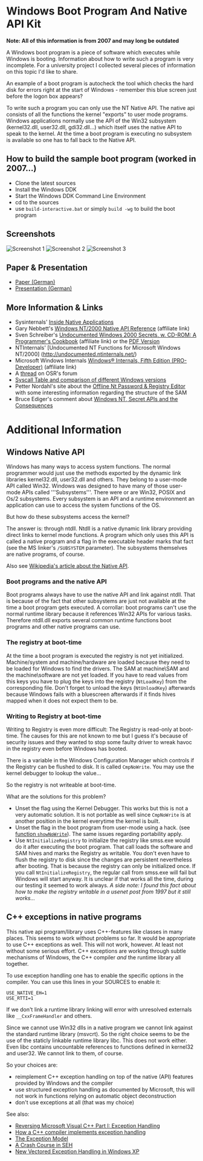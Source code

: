 # Windows Boot Program And Native API Kit

**Note: All of this information is from 2007 and may long be outdated**

A Windows boot program is a piece of software which executes while Windows is booting. 
Information about how to write such a program is very incomplete. For a university project 
I collected several pieces of information on this topic I'd like to share.

An example of a boot program is autocheck the tool which checks the hard disk for errors right at the start of Windows - remember this blue screen just before the logon box appears? 

To write such a program you can only use the NT Native API. The native api consists of all the functions the kernel "exports" to user mode programs. Windows applications normally use the API of the Win32 subsystem (kernel32.dll, user32.dll, gdi32.dll...) which itself uses the native API to speak to the kernel. At the time a boot program is executing no subsystem is available so one has to fall back to the Native API.

## How to build the sample boot program (worked in 2007...)
 * Clone the latest sources
 * Install the Windows DDK
 * Start the Windows DDK Command Line Environment
 * cd to the sources
 * use `build-interactive.bat` or simply `build -wg` to build the boot program

## Screenshots
![Screenshot 1](https://github.com/jrudolph/bootpgm/blob/master/doc/screenshot1.png)
![Screenshot 2](https://github.com/jrudolph/bootpgm/blob/master/doc/screenshot2.png)
![Screenshot 3](https://github.com/jrudolph/bootpgm/blob/master/doc/screenshot3.png)

## Paper & Presentation
 * [Paper (German)](https://github.com/jrudolph/bootpgm/blob/master/doc/winnapi-paper.pdf?raw=true)
 * [Presentation (German)](https://github.com/jrudolph/bootpgm/blob/master/doc/winnapi.pdf?raw=true)

## More Information & Links
 * Sysinternals' [Inside Native Applications](https://docs.microsoft.com/en-us/sysinternals/learn/inside-native-applications)
 * Gary Nebbett's <a href="http://www.amazon.de/gp/product/1578701996/ref=as_li_tl?ie=UTF8&camp=1638&creative=19454&creativeASIN=1578701996&linkCode=as2&tag=virtvoid-21&linkId=RGN3TH74V47EXNWI">Windows NT/2000 Native API Reference</a> (affiliate link)
 * Sven Schreiber's <a href="http://www.amazon.de/gp/product/0201721872/ref=as_li_tl?ie=UTF8&camp=1638&creative=19454&creativeASIN=0201721872&linkCode=as2&tag=virtvoid-21&linkId=DWDLWZLDJUHP2IAQ">Undocumented Windows 2000 Secrets, w. CD-ROM: A Programmer's Cookbook</a> (affiliate link) or the [PDF Version](https://users.du.se/~hjo/cs/common/books/Undocumented%20Windows%202000%20Secrets/sbs-w2k-preface.pdf)
 * NTInternals' [Undocumented NT Functions for Microsoft Windows NT/2000] (http://undocumented.ntinternals.net/)
 * Microsoft Windows Internals <a href="http://www.amazon.de/gp/product/0735625301/ref=as_li_tl?ie=UTF8&camp=1638&creative=19454&creativeASIN=0735625301&linkCode=as2&tag=virtvoid-21&linkId=KM2PRWRZ23EEACPN">Windows® Internals, Fifth Edition (PRO-Developer)</a> (affiliate link)
 * A [thread](http://www.osronline.com/showThread.cfm?link=9504) on OSR's forum
 * [Syscall Table and comparison of different Windows versions](http://j00ru.vexillium.org/ntapi/)
 * Petter Nordahl's site about the [Offline Nt Password & Registry Editor](https://pogostick.net/~pnh/ntpasswd/) with some interesting information regarding the structure of the SAM
 * Bruce Ediger's comment about [Windows NT, Secret APIs and the Consequences](http://www.stratigery.com/nt.sekrits.html)

# Additional Information

## Windows Native API

Windows has many ways to access system functions. The normal programmer would just use the methods exported by the dynamic link libraries kernel32.dll, user32.dll and others. They belong to a user-mode API called Win32. Windows was designed to have many of those user-mode APIs called '''Subsystems'''. There were or are Win32, POSIX and Os/2 subsystems. Every subsystem is an API and a runtime environment an application can use to access the system functions of the OS.

But how do these subsystems access the kernel?

The answer is: through ntdll. Ntdll is a native dynamic link library providing direct links to kernel mode functions. A program which only uses this API is called a native program and a flag in the executable header marks that fact (see the MS linker's `/SUBSYSTEM` parameter). The subsystems themselves are native programs, of course.

Also see [Wikipedia's article about the Native API](http://en.wikipedia.org/wiki/Native_API).

### Boot programs and the native API
Boot programs always have to use the native API and link against ntdll. That is because of the fact that other subsystems are just not available at the time a boot program gets executed. A corrollar: boot programs can't use the normal runtime library because it references Win32 APIs for various tasks. Therefore ntdll.dll exports several common runtime functions boot programs and other native programs can use.

### The registry at boot-time

At the time a boot program is executed the registry is not yet initialized. Machine/system and machine/hardware are loaded because they need to be loaded for Windows to find the drivers. The SAM at machine\SAM and the machine\software are not yet loaded. If you have to read values from this keys you have to plug the keys into the registry (`NtLoadKey`) from the corresponding file. Don't forget to unload the keys (`NtUnloadKey`) afterwards because Windows fails with a bluescreen afterwards if it finds hives mapped when it does not expect them to be.

### Writing to Registry at boot-time

Writing to Registry is even more difficult: The Registry is read-only at boot-time. The causes for this are not known to me but I guess it's because of security issues and they wanted to stop some faulty driver to wreak havoc in the registry even before Windows has booted.

There is a variable in the Windows Configuration Manager which controls if the Registry can be flushed to disk. It is called `CmpNoWrite`. You may use the kernel debugger to lookup the value...

So the registry is not writeable at boot-time.

What are the solutions for this problem?
 * Unset the flag using the Kernel Debugger. This works but this is not a very automatic solution. It is not portable as well since `CmpNoWrite` is at another position in the kernel everytime the kernel is built.
 * Unset the flag in the boot program from user-mode using a hack. (see [function `showNoWrite`](https://github.com/jrudolph/bootpgm/blob/master/win32/experimental.cpp#L235)). The same issues regarding portability apply.
 * Use `NtInitializeRegistry` to initialize the registry like smss.exe would do it after executing the boot program. That call loads the software and SAM hives and marks the Registry as writable. You don't even have to flush the registry to disk since the changes are persistent nevertheless after booting. That is because the registry can only be initialized once. If you call `NtInitializeRegistry`, the regular call from smss.exe will fail but Windows will start anyway. It is unclear if that works all the time, during our testing it seemed to work always. *A side note: I found this fact about how to make the registry writable in a usenet post from 1997 but it still works...*

## C++ exceptions in native programs

This native api program/library uses C++-features like classes in many
places. This seems to work without problems so far.
It would be appropriate to use C++ exceptions as well. This will not
work, however. At least not without some serious effort. C++ exceptions are working
through subtle mechanisms of Windows, the C++ compiler *and* the
runtime library all together.

To use exception handling one has to enable the specific options in
the compiler. You can use this lines in your SOURCES to enable it:

```
USE_NATIVE_EH=1
USE_RTTI=1
```

If we don't link a runtime library linking will error with unresolved
externals like `__CxxFrameHandler` and others.

Since we cannot use Win32 dlls in a native program we cannot link
against the standard runtime library (msvcrt). So the right choice seems to be the
use of the staticly linkable runtime library libc. This does not work
either. Even libc contains uncountable references to functions defined
in kernel32 and user32. We cannot link to them, of course.

So your choices are:
 * reimplement C++ exception handling on top of the native (API) features
 provided by Windows and the compiler
 * use structured exception handling as documented by Microsoft, this
 will not work in functions relying on automatic object deconstruction
 * don't use exceptions at all (that was my choice)

See also:
 * [Reversing Microsoft Visual C++ Part I: Exception Handling](http://www.openrce.org/articles/full_view/21)
 * [How a C++ compiler implements exception handling](http://www.codeproject.com/Articles/2126/How-a-C-compiler-implements-exception-handling)
 * [The Exception Model](http://blogs.msdn.com/cbrumme/archive/2003/10/01/51524.aspx)
 * [A Crash Course in SEH](http://www.microsoft.com/msj/0197/exception/exception.aspx)
 * [New Vectored Exception Handling in Windows XP](http://msdn.microsoft.com/msdnmag/issues/01/09/hood/default.aspx)

